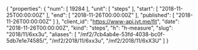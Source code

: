 {
  "properties": {
    "num": [
      19284
    ],
    "unit": [
      "steps"
    ],
    "start": [
      "2018-11-25T00:00:00Z"
    ],
    "end": [
      "2018-11-26T00:00:00Z"
    ],
    "published": [
      "2018-11-26T00:00:00Z"
    ]
  },
  "client_id": "https://www-api.jvt.me/fit",
  "date": "2018-11-26T00:00:00Z",
  "kind": "steps",
  "h": "h-measure",
  "slug": "2018/11/6xx3u",
  "aliases": [
    "/mf2/7cb4ab4e-53fd-4038-bc0f-5db7e1e74585/",
    "/mf2/2018/11/6xx3u",
    "/mf2/2018/11/6xX3U"
  ]
}
